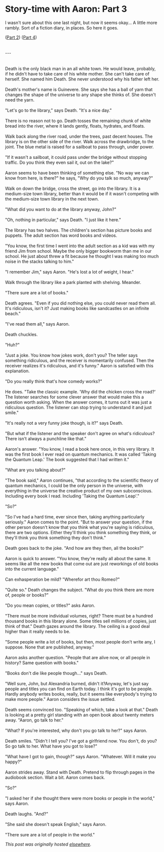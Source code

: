 # Story-time with Aaron: Part 3

<span class="Apple-style-span"><div>I wasn't sure about this one last night, but now it seems okay...  A little more rambly.  Sort of a fiction diary, in places.  So here it goes.</div>
<div>(<a href="/2010/04/01/story-time-with-aaron-part-2/">Part 2</a>) (<a href="/2010/04/15/story-time-with-aaron-part-4/">Part 4</a>)</div>
<div><br></div>
<div><br></div>
<div>---</div>
<div><br></div>
<div><br></div>Death is the only black man in an all white town. He would leave, probably, if he didn't have to take care of his white mother. She can't take care of herself. She named him Death. She never understood why his father left her.<br><br>Death's mother's name is Guinevere. She says she has a ball of yarn that changes the shape of the universe to any shape she thinks of. She doesn't need the yarn.<br><br>"Let's go to the library," says Death. "It's a nice day."<br><br>There is no reason not to go. Death tosses the remaining chunk of white bread into the river, where it lands gently, floats, hydrates, and floats.<br><br>Walk back along the river road, under the trees, past decent houses.  The library is on the other side of the river. Walk across the drawbridge, to the joint. The blue metal is raised for a sailboat to pass through, under power.<br><br>"If it wasn't a sailboat, it could pass under the bridge without stopping traffic. Do you think they even sail it, out on the lake?"<br><br>Aaron seems to have been thinking of something else. "No way we can know from here, is there?" he says, "Why do you talk so much, anyway?"<br><br>Walk on down the bridge, cross the street, go into the library. It is a medium-size town library, better than it would be if it wasn't competing with the medium-size town library in the next town.<br><br>"What did you want to do at the library anyway, John?"<br><br>"Oh, nothing in particular," says Death.  "I just like it here."<br><br>The library has two halves. The children's section has picture books and puppets. The adult section has word books and videos.<br><br>"You know, the first time I went into the adult section as a kid was with my friend Jim from school.  Maybe the only bigger bookworm than me in our school. He just about threw a fit because he thought I was making too much noise in the stacks talking to him."<br><br>"I remember Jim," says Aaron. "He's lost a lot of weight, I hear."<br><br>Walk through the library like a park planted with shelving. Meander.<br><br>"There sure are a lot of books."<br><br>Death agrees. "Even if you did nothing else, you could never read them all. It's ridiculous, isn't it? Just making books like sandcastles on an infinite beach."<br><br>"I've read them all," says Aaron.<br><br>Death chuckles.<br><br>"Huh?"<br><br>"Just a joke. You know how jokes work, don't you? The teller says something ridiculous, and the receiver is momentarily confused. Then the receiver realizes it's ridiculous, and it's funny." Aaron is satisfied with this explanation.<br><br>"Do you really think that's how comedy works?"<br><br>He does. "Take the classic example. 'Why did the chicken cross the road?' The listener searches for some clever answer that would make this a question worth asking. When the answer comes, it turns out it was just a ridiculous question. The listener can stop trying to understand it and just smile."<br><br>"It's really not a very funny joke though, is it?" says Death.<br><br>"But what if the listener and the speaker don't agree on what's ridiculous? There isn't always a punchline like that."<br><br>Aaron's answer. "You know, I read a book here once, in this very library. It was the first book I ever read on quantum mechanics. It was called 'Taking the Quantum Leap.' The book suggested that I had written it."<br><br>"What are you talking about?"<br><br>"The book said," Aaron continues, "that according to the scientific theory of quantum mechanics, I could be the only person in the universe, with everything in the universe the creative product of my own subconscious. Including every book I read. Including 'Taking the Quantum Leap'."<br><br>"So?"<br><br>"So I've had a hard time, ever since then, taking anything particularly seriously." Aaron comes to the point. "But to answer your question, if the other person doesn't know that you think what you're saying is ridiculous, there are two options. Either they'll think you think something they think, or they'll think you think something they don't think."<br><br>Death goes back to the joke.   "And how are they then, all the books?"<br><br>Aaron is quick to answer. "You know, they're really all about the same. It seems like all the new books that come out are just reworkings of old books into the current language."<br><br>Can exhasperation be mild? "Wherefor art thou Romeo?"<br><br>"Quite so." Death changes the subject. "What do you think there are more of, people or books?"<br><br>"Do you mean copies, or titles?" asks Aaron.<br><br>"There must be more individual volumes, right? There must be a hundred thousand books in this library alone. Some titles sell millions of copies, just think of that." Death gazes around the library. The ceiling is a good deal higher than it really needs to be.<br><br>"Some people write a lot of books, but then, most people don't write any, I suppose. None that are published, anyway."<br><br>Aaron asks another question. "People that are alive now, or all people in history? Same question with books."<br><br>"Books don't die like people though..." says Death.<br><br>"Well sure, John, but Alexandria burned, didn't it?Anyway, let's just say people and titles you can find on Earth today. I think it's got to be people. Hardly anybody writes books, really, but it seems like everybody's trying to make more people." Aaron considers the issue settled.<br><br>Death seems convinced too. "Speaking of which, take a look at that." Death is looking at a pretty girl standing with an open book about twenty meters away.  "Aaron, go talk to her."<br><br>"What? If you're interested, why don't you go talk to her?" says Aaron.<br><br>Death smiles. "Didn't I tell you? I've got a girlfriend now. You don't, do you?  So go talk to her. What have you got to lose?"<br><br>"What have I got to gain, though?" says Aaron. "Whatever. Will it make you happy?"<br><br>Aaron strides away. Stand with Death. Pretend to flip through pages in the audiobook section. Wait a bit. Aaron comes back.<br><br>"So?"<br><br>"I asked her if she thought there were more books or people in the world," says Aaron.<br><br>Death laughs. "And?"<br><br>"She said she doesn't speak English," says Aaron.<br><br>"There sure are a lot of people in the world."</span>


*This post was originally hosted [elsewhere](http://planspace.blogspot.com/2010/04/story-time-with-aaron-part-3.html).*
